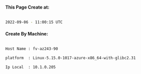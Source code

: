 
   
#### This Page Create at:

```bash

2022-09-06 - 11:00:15 UTC

```

#### Create By Machine:

```bash

Host Name : fv-az243-90

platform  : Linux-5.15.0-1017-azure-x86_64-with-glibc2.31

Ip Local  : 10.1.0.205

```

